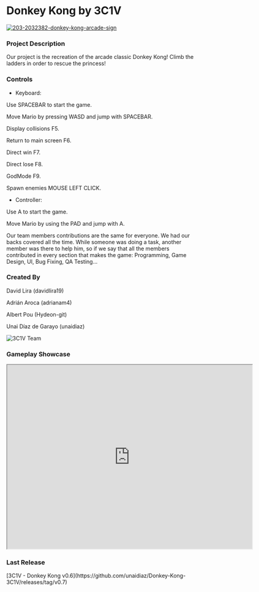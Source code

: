 <h1>Donkey Kong by 3C1V</h1>

<a href="https://ibb.co/F6d3X0X"><img src="https://i.ibb.co/NxGCrmr/203-2032382-donkey-kong-arcade-sign.jpg" alt="203-2032382-donkey-kong-arcade-sign" border="0"></a>

<h3>Project Description</h3>
Our project is the recreation of the arcade classic Donkey Kong!
Climb the ladders in order to rescue the princess! 

<h3>Controls</h3>

- Keyboard:

Use SPACEBAR to start the game.

Move Mario by pressing WASD and jump with SPACEBAR.

Display collisions F5.

Return to main screen F6.

Direct win F7.

Direct lose F8.

GodMode F9.

Spawn enemies MOUSE LEFT CLICK.


- Controller:

Use A to start the game.

Move Mario by using the PAD and jump with A.


Our team members contributions are the same for everyone. We had our backs covered all the time.
While someone was doing a task, another member was there to help him, so if we say that all the members contributed in every section that makes the game: Programming, Game Design, UI, Bug Fixing, QA Testing...

<h3>Created By</h3>
David Lira (davidlira19)

Adrián Aroca (adrianam4)

Albert Pou (Hydeon-git)

Unai Díaz de Garayo (unaidiaz)


![3C1V Team](https://i.ibb.co/G9Mzzv9/IMG-20200227-120316.jpg=500x375)

<h3>Gameplay Showcase</h3>

<iframe src="https://drive.google.com/file/d/11Rujl1GRUIvAUCdM48AHlzGhDbSyMClg/preview" width="640" height="480"></iframe>

<h3>Last Release</h3>
[3C1V - Donkey Kong v0.6](https://github.com/unaidiaz/Donkey-Kong-3C1V/releases/tag/v0.7)

